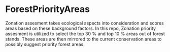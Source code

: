 # ForestPriorityAreas
Zonation assesment takes ecological aspects into consideration and scores areas based on these background factors. In this repo, Zonation priority assesment is utilized to select the top 30 % and top 10 % areas out of forest stands. These areas are then mirrored to the current conservation areas to possibly suggest priority forest areas.
